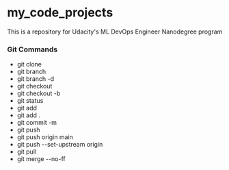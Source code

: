 # my_code_projects
This is a repository for Udacity's ML DevOps Engineer Nanodegree program

### Git Commands
* git clone
* git branch
* git branch -d 
* git checkout
* git checkout -b
* git status
* git add
* git add .
* git commit -m
* git push
* git push origin main
* git push --set-upstream origin
* git pull
* git merge --no-ff

